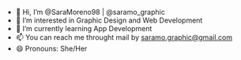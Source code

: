 - 👋 Hi, I’m @SaraMoreno98 | @saramo_graphic
- 👀 I’m interested in Graphic Design and Web Development
- 🌱 I’m currently learning App Development
- 📫 You can reach me throught mail by saramo.graphic@gmail.com
- 😄 Pronouns: She/Her
